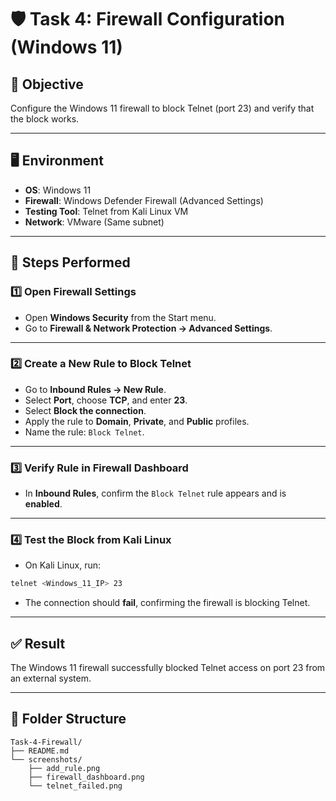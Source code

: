 # 🛡️ Task 4: Firewall Configuration (Windows 11)

## 🎯 Objective
Configure the Windows 11 firewall to block Telnet (port 23) and verify that the block works.

---

## 🖥️ Environment
- **OS**: Windows 11
- **Firewall**: Windows Defender Firewall (Advanced Settings)
- **Testing Tool**: Telnet from Kali Linux VM
- **Network**: VMware (Same subnet)

---

## 📌 Steps Performed

### 1️⃣ Open Firewall Settings
- Open **Windows Security** from the Start menu.
- Go to **Firewall & Network Protection → Advanced Settings**.

---

### 2️⃣ Create a New Rule to Block Telnet
- Go to **Inbound Rules → New Rule**.
- Select **Port**, choose **TCP**, and enter **23**.
- Select **Block the connection**.
- Apply the rule to **Domain**, **Private**, and **Public** profiles.
- Name the rule: `Block Telnet`.

---

### 3️⃣ Verify Rule in Firewall Dashboard
- In **Inbound Rules**, confirm the `Block Telnet` rule appears and is **enabled**.


---

### 4️⃣ Test the Block from Kali Linux
- On Kali Linux, run:
```bash
telnet <Windows_11_IP> 23
```
- The connection should **fail**, confirming the firewall is blocking Telnet.

---

## ✅ Result
The Windows 11 firewall successfully blocked Telnet access on port 23 from an external system.

---

## 📁 Folder Structure
```
Task-4-Firewall/
├── README.md
└── screenshots/
    ├── add_rule.png
    ├── firewall_dashboard.png
    └── telnet_failed.png
```
